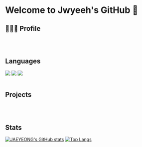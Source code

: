 # Welcome to Jwyeeh's GitHub 👋

## 🧑🏻‍💻 Profile


<br> 
<br>


## Languages

<img src="https://img.shields.io/badge/Python-#3776AB?style=for-the-badge&logo=Python&logoColor=white"/>
<img src="https://img.shields.io/badge/PyTorch-#EE4C2C?style=for-the-badge&logo=PyTorch&logoColor=white"/>
<img src="https://img.shields.io/badge/TensorFlow-#FF6F00?style=for-the-badge&logo=TensorFlow&logoColor=white"/>

<br>
<br>

## Projects


<br> 
<br>

## Stats
[![JAEYEONG's GitHub stats](https://github-readme-stats.vercel.app/api?username=jwyeeh-dev&count_private=true&show_icons=true&theme=great-gatsby)](https://github.com/anuraghazra/github-readme-stats) [![Top Langs](https://github-readme-stats.vercel.app/api/top-langs/?username=jwyeeh-dev&layout=compact&langs_count=5&theme=great-gatsby&hide=c%23)](https://github.com/anuraghazra/github-readme-stats)
